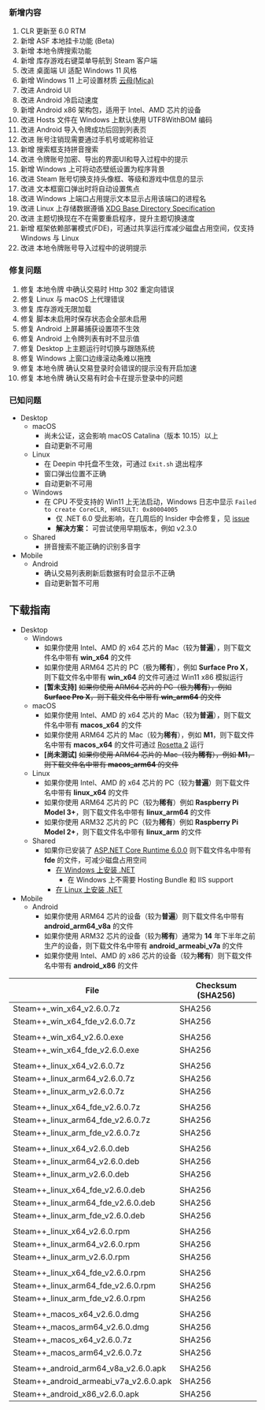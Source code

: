 ### 新增内容
1. CLR 更新至 6.0 RTM
2. 新增 ASF 本地挂卡功能 (Beta)
3. 新增 本地令牌搜索功能
4. 新增 库存游戏右键菜单导航到 Steam 客户端
5. 改进 桌面端 UI 适配 Windows 11 风格
6. 新增 Windows 11 上可设置材质 [云母(Mica)](https://docs.microsoft.com/zh-cn/windows/apps/design/style/mica)
7. 改进 Android UI
8. 改进 Android 冷启动速度
9. 新增 Android x86 架构包，适用于 Intel、AMD 芯片的设备
10. 改进 Hosts 文件在 Windows 上默认使用 UTF8WithBOM 编码
11. 改进 Android 导入令牌成功后回到列表页
12. 改进 账号注销现需要通过手机号或昵称验证
13. 新增 搜索框支持拼音搜索
14. 改进 令牌账号加密、导出的界面UI和导入过程中的提示
15. 新增 Windows 上可将动态壁纸设置为程序背景
16. 改进 Steam 账号切换支持头像框、等级和游戏中信息的显示
17. 改进 文本框窗口弹出时将自动设置焦点
18. 改进 Windows 上端口占用提示文本显示占用该端口的进程名
19. 改进 Linux 上存储数据遵循 [XDG Base Directory Specification](https://specifications.freedesktop.org/basedir-spec/basedir-spec-latest.html)
20. 改进 主题切换现在不在需要重启程序，提升主题切换速度
21. 新增 框架依赖部署模式(FDE)，可通过共享运行库减少磁盘占用空间，仅支持 Windows 与 Linux
22. 改进 本地令牌账号导入过程中的说明提示

### 修复问题
1. 修复 本地令牌 中确认交易时 Http 302 重定向错误
2. 修复 Linux 与 macOS 上代理错误
3. 修复 库存游戏无限加载
4. 修复 脚本未启用时保存状态会全部未启用
5. 修复 Android 上屏幕捕获设置项不生效
6. 修复 Android 上令牌列表有时不显示值
7. 修复 Desktop 上主题运行时切换与跟随系统
8. 修复 Windows 上窗口边缘滚动条难以拖拽
9. 修复 本地令牌 确认交易登录时会错误的提示没有开启加速
10. 修复 本地令牌 确认交易有时会卡在提示登录中的问题

### 已知问题
- Desktop 
	- macOS
		- 尚未公证，这会影响 macOS Catalina（版本 10.15）以上
		- 自动更新不可用
	- Linux
		- 在 Deepin 中托盘不生效，可通过 ```Exit.sh``` 退出程序
		- 窗口弹出位置不正确
		- 自动更新不可用
	- Windows
		- 在 CPU 不受支持的 Win11 上无法启动，Windows 日志中显示 ```Failed to create CoreCLR, HRESULT: 0x80004005```
			- 仅 .NET 6.0 受此影响，在几周后的 Insider 中会修复，见 [issue](https://github.com/dotnet/core/issues/6733)
			- **解决方案：** 可尝试使用早期版本，例如 v2.3.0
	- Shared
		- 拼音搜索不能正确的识别多音字
- Mobile
	- Android
		- 确认交易列表刷新后数据有时会显示不正确
		- 自动更新暂不可用

## 下载指南
- Desktop
	- Windows
		- 如果你使用 Intel、AMD 的 x64 芯片的 Mac（较为**普遍**），则下载文件名中带有 **win_x64** 的文件
		- 如果你使用 ARM64 芯片的 PC（极为**稀有**），例如 **Surface Pro X**，则下载文件名中带有 **win_x64** 的文件可通过 Win11 x86 模拟运行
		- **[暂未支持]** ~~如果你使用 ARM64 芯片的 PC（极为**稀有**），例如 **Surface Pro X**，则下载文件名中带有 **win_arm64** 的文件~~
	- macOS
		- 如果你使用 Intel、AMD 的 x64 芯片的 Mac（较为**普遍**），则下载文件名中带有 **macos_x64** 的文件
		- 如果你使用 ARM64 芯片的 Mac（较为**稀有**），例如 **M1**，则下载文件名中带有 **macos_x64** 的文件可通过 [Rosetta 2](https://support.apple.com/zh-cn/HT211861) 运行
		- **[尚未测试]** ~~如果你使用 ARM64 芯片的 Mac（较为**稀有**），例如 **M1**，则下载文件名中带有 **macos_arm64** 的文件~~
	- Linux
		- 如果你使用 Intel、AMD 的 x64 芯片的 PC（较为**普遍**）则下载文件名中带有 **linux_x64** 的文件
		- 如果你使用 ARM64 芯片的 PC（较为**稀有**）例如 **Raspberry Pi Model 3+**，则下载文件名中带有 **linux_arm64** 的文件
		- 如果你使用 ARM32 芯片的 PC（较为**稀有**）例如 **Raspberry Pi Model 2+**，则下载文件名中带有 **linux_arm** 的文件
	- Shared
		- 如果你已安装了 [ASP.NET Core Runtime 6.0.0](https://dotnet.microsoft.com/download/dotnet/6.0) 则下载文件名中带有 **fde** 的文件，可减少磁盘占用空间
			- [在 Windows 上安装 .NET](https://docs.microsoft.com/en-us/dotnet/core/install/windows)
				- 在 Windows 上不需要 Hosting Bundle 和 IIS support
			- [在 Linux 上安装 .NET](https://docs.microsoft.com/en-us/dotnet/core/install/linux)
- Mobile
	- Android
		- 如果你使用 ARM64 芯片的设备（较为**普遍**）则下载文件名中带有 **android_arm64_v8a** 的文件
		- 如果你使用 ARM32 芯片的设备（较为**稀有**）通常为 **14** 年下半年之前生产的设备，则下载文件名中带有 **android_armeabi_v7a** 的文件
		- 如果你使用 Intel、AMD 的 x86 芯片的设备（较为**稀有**）则下载文件名中带有 **android_x86** 的文件

|  File  | Checksum (SHA256)  |
|  ----  |  ----  |
| Steam++_win_x64_v2.6.0.7z  | SHA256 |
| Steam++_win_x64_fde_v2.6.0.7z  | SHA256 |
| | |
| Steam++_win_x64_v2.6.0.exe  | SHA256 |
| Steam++_win_x64_fde_v2.6.0.exe  | SHA256 |
| | |
| Steam++_linux_x64_v2.6.0.7z  | SHA256 |
| Steam++_linux_arm64_v2.6.0.7z  | SHA256 |
| Steam++_linux_arm_v2.6.0.7z  | SHA256 |
| | |
| Steam++_linux_x64_fde_v2.6.0.7z  | SHA256 |
| Steam++_linux_arm64_fde_v2.6.0.7z  | SHA256 |
| Steam++_linux_arm_fde_v2.6.0.7z  | SHA256 |
| | |
| Steam++_linux_x64_v2.6.0.deb  | SHA256 |
| Steam++_linux_arm64_v2.6.0.deb  | SHA256 |
| Steam++_linux_arm_v2.6.0.deb  | SHA256 |
| | |
| Steam++_linux_x64_fde_v2.6.0.deb  | SHA256 |
| Steam++_linux_arm64_fde_v2.6.0.deb  | SHA256 |
| Steam++_linux_arm_fde_v2.6.0.deb  | SHA256 |
| | |
| Steam++_linux_x64_v2.6.0.rpm  | SHA256 |
| Steam++_linux_arm64_v2.6.0.rpm  | SHA256 |
| Steam++_linux_arm_v2.6.0.rpm  | SHA256 |
| | |
| Steam++_linux_x64_fde_v2.6.0.rpm  | SHA256 |
| Steam++_linux_arm64_fde_v2.6.0.rpm  | SHA256 |
| Steam++_linux_arm_fde_v2.6.0.rpm  | SHA256 |
| | |
| Steam++_macos_x64_v2.6.0.dmg  | SHA256 |
| Steam++_macos_arm64_v2.6.0.dmg  | SHA256 |
| Steam++_macos_x64_v2.6.0.7z  | SHA256 |
| Steam++_macos_arm64_v2.6.0.7z  | SHA256 |
| | |
| Steam++_android_arm64_v8a_v2.6.0.apk  | SHA256 |
| Steam++_android_armeabi_v7a_v2.6.0.apk  | SHA256 |
| Steam++_android_x86_v2.6.0.apk  | SHA256 |

<!-- ***
由于程序体积较大，推荐从 [官网 https://steampp.net](https://steampp.net) 中下载 -->

